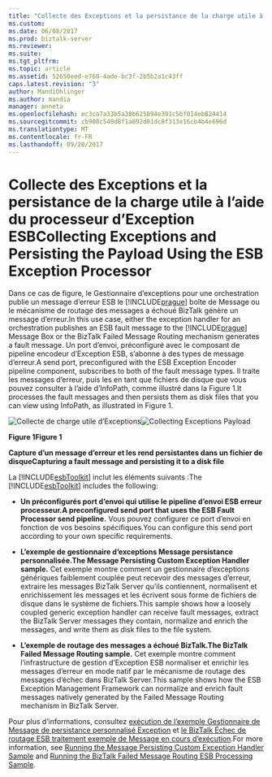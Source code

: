 ```yaml
---
title: "Collecte des Exceptions et la persistance de la charge utile à l’aide du processeur d’Exception ESB | Documents Microsoft"
ms.custom: 
ms.date: 06/08/2017
ms.prod: biztalk-server
ms.reviewer: 
ms.suite: 
ms.tgt_pltfrm: 
ms.topic: article
ms.assetid: 52650eed-e760-4ade-bc3f-2b5b2a1c43ff
caps.latest.revision: "3"
author: MandiOhlinger
ms.author: mandia
manager: anneta
ms.openlocfilehash: ec3ca7a33b5a38b625894e391c5bf014eb824414
ms.sourcegitcommit: cb908c540d8f1a692d01dc8f313e16cb4b4e696d
ms.translationtype: MT
ms.contentlocale: fr-FR
ms.lasthandoff: 09/20/2017
---
```

# <a name="collecting-exceptions-and-persisting-the-payload-using-the-esb-exception-processor"></a><span data-ttu-id="a2b66-102">Collecte des Exceptions et la persistance de la charge utile à l’aide du processeur d’Exception ESB</span><span class="sxs-lookup"><span data-stu-id="a2b66-102">Collecting Exceptions and Persisting the Payload Using the ESB Exception Processor</span></span>
<span data-ttu-id="a2b66-103">Dans ce cas de figure, le Gestionnaire d’exceptions pour une orchestration publie un message d’erreur ESB le [!INCLUDE[prague](../includes/prague-md.md)] boîte de Message ou le mécanisme de routage des messages a échoué BizTalk génère un message d’erreur.</span><span class="sxs-lookup"><span data-stu-id="a2b66-103">In this use case, either the exception handler for an orchestration publishes an ESB fault message to the [!INCLUDE[prague](../includes/prague-md.md)] Message Box or the BizTalk Failed Message Routing mechanism generates a fault message.</span></span> <span data-ttu-id="a2b66-104">Un port d’envoi, préconfiguré avec le composant de pipeline encodeur d’Exception ESB, s’abonne à des types de message d’erreur.</span><span class="sxs-lookup"><span data-stu-id="a2b66-104">A send port, preconfigured with the ESB Exception Encoder pipeline component, subscribes to both of the fault message types.</span></span> <span data-ttu-id="a2b66-105">Il traite les messages d’erreur, puis les en tant que fichiers de disque que vous pouvez consulter à l’aide d’InfoPath, comme illustré dans la Figure 1.</span><span class="sxs-lookup"><span data-stu-id="a2b66-105">It processes the fault messages and then persists them as disk files that you can view using InfoPath, as illustrated in Figure 1.</span></span>  
  
 <span data-ttu-id="a2b66-106">![Collecte de charge utile d’Exceptions](../esb-toolkit/media/ch3-collectingexceptionspayload.gif "Ch3-CollectingExceptionsPayload")</span><span class="sxs-lookup"><span data-stu-id="a2b66-106">![Collecting Exceptions Payload](../esb-toolkit/media/ch3-collectingexceptionspayload.gif "Ch3-CollectingExceptionsPayload")</span></span>  
  
 <span data-ttu-id="a2b66-107">**Figure 1**</span><span class="sxs-lookup"><span data-stu-id="a2b66-107">**Figure 1**</span></span>  
  
 <span data-ttu-id="a2b66-108">**Capture d’un message d’erreur et les rend persistantes dans un fichier de disque**</span><span class="sxs-lookup"><span data-stu-id="a2b66-108">**Capturing a fault message and persisting it to a disk file**</span></span>  
  
 <span data-ttu-id="a2b66-109">La [!INCLUDE[esbToolkit](../includes/esbtoolkit-md.md)] inclut les éléments suivants :</span><span class="sxs-lookup"><span data-stu-id="a2b66-109">The [!INCLUDE[esbToolkit](../includes/esbtoolkit-md.md)] includes the following:</span></span>  
  
-   <span data-ttu-id="a2b66-110">**Un préconfigurés port d’envoi qui utilise le pipeline d’envoi ESB erreur processeur.**</span><span class="sxs-lookup"><span data-stu-id="a2b66-110">**A preconfigured send port that uses the ESB Fault Processor send pipeline.**</span></span> <span data-ttu-id="a2b66-111">Vous pouvez configurer ce port d’envoi en fonction de vos besoins spécifiques.</span><span class="sxs-lookup"><span data-stu-id="a2b66-111">You can configure this send port according to your own specific requirements.</span></span>  
  
-   <span data-ttu-id="a2b66-112">**L’exemple de gestionnaire d’exceptions Message persistance personnalisée.**</span><span class="sxs-lookup"><span data-stu-id="a2b66-112">**The Message Persisting Custom Exception Handler sample.**</span></span> <span data-ttu-id="a2b66-113">Cet exemple montre comment un gestionnaire d’exceptions génériques faiblement couplée peut recevoir des messages d’erreur, extraire les messages BizTalk Server qu’ils contiennent, normalisent et enrichissement les messages et les écrivent sous forme de fichiers de disque dans le système de fichiers.</span><span class="sxs-lookup"><span data-stu-id="a2b66-113">This sample shows how a loosely coupled generic exception handler can receive fault messages, extract the BizTalk Server messages they contain, normalize and enrich the messages, and write them as disk files to the file system.</span></span>  
  
-   <span data-ttu-id="a2b66-114">**L’exemple de routage des messages a échoué BizTalk.**</span><span class="sxs-lookup"><span data-stu-id="a2b66-114">**The BizTalk Failed Message Routing sample.**</span></span> <span data-ttu-id="a2b66-115">Cet exemple montre comment l’infrastructure de gestion d’Exception ESB normaliser et enrichir les messages d’erreur en mode natif par le mécanisme de routage des messages d’échec dans BizTalk Server.</span><span class="sxs-lookup"><span data-stu-id="a2b66-115">This sample shows how the ESB Exception Management Framework can normalize and enrich fault messages natively generated by the Failed Message Routing mechanism in BizTalk Server.</span></span>  
  
 <span data-ttu-id="a2b66-116">Pour plus d’informations, consultez [exécution de l’exemple Gestionnaire de Message de persistance personnalisé Exception](../esb-toolkit/running-the-message-persisting-custom-exception-handler-sample.md) et [le BizTalk Échec de routage ESB traitement exemple de Message en cours d’exécution](../esb-toolkit/running-the-biztalk-failed-message-routing-esb-processing-sample.md).</span><span class="sxs-lookup"><span data-stu-id="a2b66-116">For more information, see [Running the Message Persisting Custom Exception Handler Sample](../esb-toolkit/running-the-message-persisting-custom-exception-handler-sample.md) and [Running the BizTalk Failed Message Routing ESB Processing Sample](../esb-toolkit/running-the-biztalk-failed-message-routing-esb-processing-sample.md).</span></span>